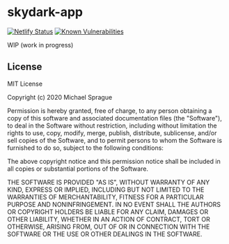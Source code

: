# skydark-app

[![Netlify Status](https://api.netlify.com/api/v1/badges/22061d9b-0f4d-4609-82c4-823d926beefc/deploy-status)](https://app.netlify.com/sites/skydark/deploys)
[![Known Vulnerabilities](https://snyk.io/test/github/mikesprague/skydark-app/badge.svg?targetFile=package.json)](https://snyk.io/test/github/mikesprague/skydark-app?targetFile=package.json)

WIP (work in progress)

## License

MIT License

Copyright (c) 2020 Michael Sprague

Permission is hereby granted, free of charge, to any person obtaining a copy
of this software and associated documentation files (the "Software"), to deal
in the Software without restriction, including without limitation the rights
to use, copy, modify, merge, publish, distribute, sublicense, and/or sell
copies of the Software, and to permit persons to whom the Software is
furnished to do so, subject to the following conditions:

The above copyright notice and this permission notice shall be included in all
copies or substantial portions of the Software.

THE SOFTWARE IS PROVIDED "AS IS", WITHOUT WARRANTY OF ANY KIND, EXPRESS OR
IMPLIED, INCLUDING BUT NOT LIMITED TO THE WARRANTIES OF MERCHANTABILITY,
FITNESS FOR A PARTICULAR PURPOSE AND NONINFRINGEMENT. IN NO EVENT SHALL THE
AUTHORS OR COPYRIGHT HOLDERS BE LIABLE FOR ANY CLAIM, DAMAGES OR OTHER
LIABILITY, WHETHER IN AN ACTION OF CONTRACT, TORT OR OTHERWISE, ARISING FROM,
OUT OF OR IN CONNECTION WITH THE SOFTWARE OR THE USE OR OTHER DEALINGS IN THE
SOFTWARE.

